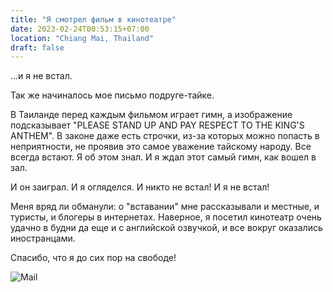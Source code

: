 ```yaml
---
title: "Я смотрел фильм в кинотеатре"
date: 2023-02-24T00:53:15+07:00
location: "Chiang Mai, Thailand"
draft: false
---
```


...и я не встал.

Так же начиналось мое письмо подруге-тайке.

В Таиланде перед каждым фильмом играет гимн, а изображение подсказывает "PLEASE
STAND UP AND PAY RESPECT TO THE KING'S ANTHEM". В законе даже есть строчки,
из-за которых можно попасть в неприятности, не проявив это самое уважение
тайскому народу. Все всегда встают. Я об этом знал. И я ждал этот самый гимн,
как вошел в зал.

И он заиграл. И я огляделся. И никто не встал! И я не встал!

Меня вряд ли обманули: о "вставании" мне рассказывали и местные, и туристы, и
блогеры в интернетах. Наверное, я посетил кинотеатр очень удачно в будни да еще
и с английской озвучкой, и все вокруг оказались иностранцами.

Спасибо, что я до сих пор на свободе!

![Mail](mail.webp)
